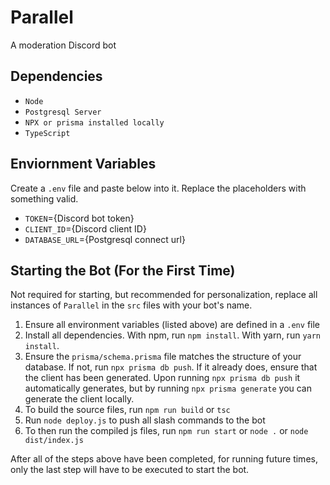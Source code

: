 # Parallel
A moderation Discord bot

## Dependencies
- `Node`
- `Postgresql Server`
- `NPX or prisma installed locally`
- `TypeScript`

## Enviornment Variables
Create a `.env` file and paste below into it. Replace the placeholders with something valid.
- `TOKEN`={Discord bot token}
- `CLIENT_ID`={Discord client ID}
- `DATABASE_URL`={Postgresql connect url}

## Starting the Bot (For the First Time)
Not required for starting, but recommended for personalization, replace all instances of `Parallel` in the `src` files with your bot's name.

1. Ensure all environment variables (listed above) are defined in a `.env` file
2. Install all dependencies. With npm, run `npm install`. With yarn, run `yarn install`.
3. Ensure the `prisma/schema.prisma` file matches the structure of your database. If not, run `npx prisma db push`.
If it already does, ensure that the client has been generated. Upon running `npx prisma db push` it automatically generates, but
by running `npx prisma generate` you can generate the client locally.
4. To build the source files, run `npm run build` or `tsc`
5. Run `node deploy.js` to push all slash commands to the bot
6. To then run the compiled js files, run `npm run start` or `node .` or `node dist/index.js`

After all of the steps above have been completed, for running future times, only the last step will have to be executed to start the bot.